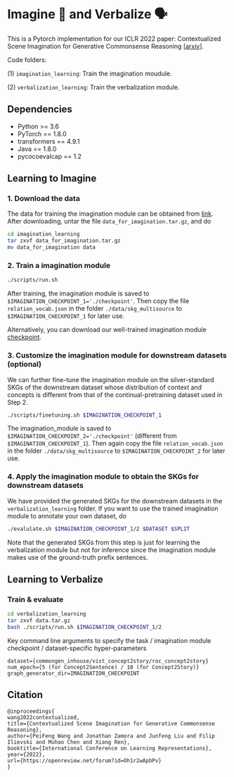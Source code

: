 # Imagine :thought_balloon: and Verbalize :speaking_head: 

This is a Pytorch implementation for our ICLR 2022 paper: 
Contextualized Scene Imagination for Generative Commonsense Reasoning [[arxiv](https://arxiv.org/abs/2112.06318)].

Code folders: 

(1) `imagination_learning`: Train the imagination moudule.

(2) `verbalization_learning`: Train the verbalization module.


## Dependencies

- Python >= 3.6
- PyTorch == 1.8.0
- transformers == 4.9.1
- Java == 1.8.0
- pycocoevalcap == 1.2

## Learning to Imagine

### 1. Download the data

The data for training the imagination module can be obtained from [link](https://drive.google.com/file/d/1cRzwxyVAGvmS46Q852tvoiSxbCV2MQV1/view?usp=sharing). After downloading, untar the file `data_for_imagination.tar.gz`, and do
```bash
cd imagination_learning 
tar zxvf data_for_imagination.tar.gz
mv data_for_imagination data
```

### 2. Train a imagination module

```bash
./scripts/run.sh
```
After training, the imagination module is saved to `$IMAGINATION_CHECKPOINT_1='./checkpoint'`. Then copy the file `relation_vocab.json` in the folder `./data/skg_multisource` to `$IMAGINATION_CHECKPOINT_1` for later use. 

Alternatively, you can download our well-trained imagination module [checkpoint](https://drive.google.com/file/d/1GQFbirHjASKobcKwxfJGDJcLHXtNDcK4/view?usp=sharing).

### 3. Customize the imagination module for downstream datasets (optional)

We can further fine-tune the imagination module on the silver-standard SKGs of the downstream dataset whose distribution of context and concepts is different from that of the continual-pretraining dataset used in Step 2.
```bash
./scripts/finetuning.sh $IMAGINATION_CHECKPOINT_1
```

The imagination_module is saved to `$IMAGINATION_CHECKPOINT_2='./checkpoint'` (different from `$IMAGINATION_CHECKPOINT_1`). Then again copy the file `relation_vocab.json` in the folder `./data/skg_multisource` to `$IMAGINATION_CHECKPOINT_2` for later use.

### 4. Apply the imagination module to obtain the SKGs for downstream datasets

We have provided the generated SKGs for the downstream datasets in the `verbalization_learning` folder. If you want to use the trained imagination module to annotate your own dataset, do
```bash
./evalulate.sh $IMAGINATION_CHECKPOINT_1/2 $DATASET $SPLIT
```

Note that the generated SKGs from this step is just for learning the verbalization module but not for inference since the imagination module makes use of the ground-truth prefix sentences.

## Learning to Verbalize

### Train & evaluate
```bash
cd verbalization_learning
tar zxvf data.tar.gz
bash ./scripts/run.sh $IMAGINATION_CHECKPOINT_1/2
```

Key command line arguments to specify the task / imagination module checkpoint / dataset-specific hyper-parameters

```plain
dataset={commongen_inhouse/vist_concept2story/roc_concept2story}
num_epoch={5 (for Concept2Sentence) / 10 (for Concept2Story)}
graph_generator_dir=IMAGINATION_CHECKPOINT
```

## Citation
```
@inproceedings{
wang2022contextualized,
title={Contextualized Scene Imagination for Generative Commonsense Reasoning},
author={PeiFeng Wang and Jonathan Zamora and Junfeng Liu and Filip Ilievski and Muhao Chen and Xiang Ren},
booktitle={International Conference on Learning Representations},
year={2022},
url={https://openreview.net/forum?id=Oh1r2wApbPv}
}
```
